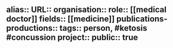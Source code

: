 alias::
URL::
organisation::
role:: [[medical doctor]] 
fields:: [[medicine]] 
publications-productions:: 
tags:: person, #ketosis #concussion 
project::
public:: true
-